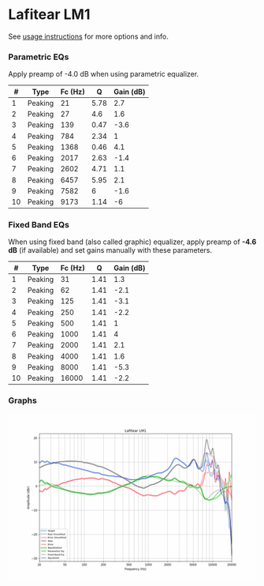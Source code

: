 # Lafitear LM1
See [usage instructions](https://github.com/jaakkopasanen/AutoEq#usage) for more options and info.

### Parametric EQs
Apply preamp of -4.0 dB when using parametric equalizer.

|   # | Type    |   Fc (Hz) |    Q |   Gain (dB) |
|-----|---------|-----------|------|-------------|
|   1 | Peaking |        21 | 5.78 |         2.7 |
|   2 | Peaking |        27 | 4.6  |         1.6 |
|   3 | Peaking |       139 | 0.47 |        -3.6 |
|   4 | Peaking |       784 | 2.34 |         1   |
|   5 | Peaking |      1368 | 0.46 |         4.1 |
|   6 | Peaking |      2017 | 2.63 |        -1.4 |
|   7 | Peaking |      2602 | 4.71 |         1.1 |
|   8 | Peaking |      6457 | 5.95 |         2.1 |
|   9 | Peaking |      7582 | 6    |        -1.6 |
|  10 | Peaking |      9173 | 1.14 |        -6   |

### Fixed Band EQs
When using fixed band (also called graphic) equalizer, apply preamp of **-4.6 dB** (if available) and set gains manually with these parameters.

|   # | Type    |   Fc (Hz) |    Q |   Gain (dB) |
|-----|---------|-----------|------|-------------|
|   1 | Peaking |        31 | 1.41 |         1.3 |
|   2 | Peaking |        62 | 1.41 |        -2.1 |
|   3 | Peaking |       125 | 1.41 |        -3.1 |
|   4 | Peaking |       250 | 1.41 |        -2.2 |
|   5 | Peaking |       500 | 1.41 |         1   |
|   6 | Peaking |      1000 | 1.41 |         4   |
|   7 | Peaking |      2000 | 1.41 |         2.1 |
|   8 | Peaking |      4000 | 1.41 |         1.6 |
|   9 | Peaking |      8000 | 1.41 |        -5.3 |
|  10 | Peaking |     16000 | 1.41 |        -2.2 |

### Graphs
![](./Lafitear%20LM1.png)
